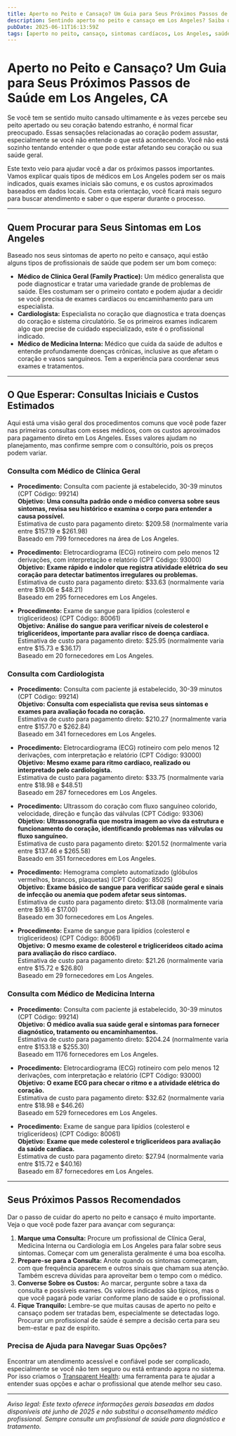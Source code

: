 ```yaml
---
title: Aperto no Peito e Cansaço? Um Guia para Seus Próximos Passos de Saúde em Los Angeles, CA  
description: Sentindo aperto no peito e cansaço em Los Angeles? Saiba quem procurar, procedimentos comuns e custos esperados para tomar decisões certas sobre sua saúde.  
pubDate: 2025-06-11T16:13:59Z  
tags: [aperto no peito, cansaço, sintomas cardíacos, Los Angeles, saúde, transparência de custos, clínica geral, cardiologia, medicina interna]  
---
```


# Aperto no Peito e Cansaço? Um Guia para Seus Próximos Passos de Saúde em Los Angeles, CA

Se você tem se sentido muito cansado ultimamente e às vezes percebe seu peito apertado ou seu coração batendo estranho, é normal ficar preocupado. Essas sensações relacionadas ao coração podem assustar, especialmente se você não entende o que está acontecendo. Você não está sozinho tentando entender o que pode estar afetando seu coração ou sua saúde geral.

Este texto veio para ajudar você a dar os próximos passos importantes. Vamos explicar quais tipos de médicos em Los Angeles podem ser os mais indicados, quais exames iniciais são comuns, e os custos aproximados baseados em dados locais. Com esta orientação, você ficará mais seguro para buscar atendimento e saber o que esperar durante o processo.

---

## Quem Procurar para Seus Sintomas em Los Angeles

Baseado nos seus sintomas de aperto no peito e cansaço, aqui estão alguns tipos de profissionais de saúde que podem ser um bom começo:

- **Médico de Clínica Geral (Family Practice):** Um médico generalista que pode diagnosticar e tratar uma variedade grande de problemas de saúde. Eles costumam ser o primeiro contato e podem ajudar a decidir se você precisa de exames cardíacos ou encaminhamento para um especialista.
- **Cardiologista:** Especialista no coração que diagnostica e trata doenças do coração e sistema circulatório. Se os primeiros exames indicarem algo que precise de cuidado especializado, este é o profissional indicado.
- **Médico de Medicina Interna:** Médico que cuida da saúde de adultos e entende profundamente doenças crônicas, inclusive as que afetam o coração e vasos sanguíneos. Tem a experiência para coordenar seus exames e tratamentos.

---

## O Que Esperar: Consultas Iniciais e Custos Estimados

Aqui está uma visão geral dos procedimentos comuns que você pode fazer nas primeiras consultas com esses médicos, com os custos aproximados para pagamento direto em Los Angeles. Esses valores ajudam no planejamento, mas confirme sempre com o consultório, pois os preços podem variar.

### Consulta com Médico de Clínica Geral

- **Procedimento:** Consulta com paciente já estabelecido, 30-39 minutos (CPT Código: 99214)  
  **Objetivo:** **Uma consulta padrão onde o médico conversa sobre seus sintomas, revisa seu histórico e examina o corpo para entender a causa possível.**  
  Estimativa de custo para pagamento direto: $209.58 (normalmente varia entre $157.19 e $261.98)  
  Baseado em 799 fornecedores na área de Los Angeles.

- **Procedimento:** Eletrocardiograma (ECG) rotineiro com pelo menos 12 derivações, com interpretação e relatório (CPT Código: 93000)  
  **Objetivo:** **Exame rápido e indolor que registra atividade elétrica do seu coração para detectar batimentos irregulares ou problemas.**  
  Estimativa de custo para pagamento direto: $33.63 (normalmente varia entre $19.06 e $48.21)  
  Baseado em 295 fornecedores em Los Angeles.

- **Procedimento:** Exame de sangue para lipídios (colesterol e triglicerídeos) (CPT Código: 80061)  
  **Objetivo:** **Análise do sangue para verificar níveis de colesterol e triglicerídeos, importante para avaliar risco de doença cardíaca.**  
  Estimativa de custo para pagamento direto: $25.95 (normalmente varia entre $15.73 e $36.17)  
  Baseado em 20 fornecedores em Los Angeles.

### Consulta com Cardiologista

- **Procedimento:** Consulta com paciente já estabelecido, 30-39 minutos (CPT Código: 99214)  
  **Objetivo:** **Consulta com especialista que revisa seus sintomas e exames para avaliação focada no coração.**  
  Estimativa de custo para pagamento direto: $210.27 (normalmente varia entre $157.70 e $262.84)  
  Baseado em 341 fornecedores em Los Angeles.

- **Procedimento:** Eletrocardiograma (ECG) rotineiro com pelo menos 12 derivações, com interpretação e relatório (CPT Código: 93000)  
  **Objetivo:** **Mesmo exame para ritmo cardíaco, realizado ou interpretado pelo cardiologista.**  
  Estimativa de custo para pagamento direto: $33.75 (normalmente varia entre $18.98 e $48.51)  
  Baseado em 287 fornecedores em Los Angeles.

- **Procedimento:** Ultrassom do coração com fluxo sanguíneo colorido, velocidade, direção e função das válvulas (CPT Código: 93306)  
  **Objetivo:** **Ultrassonografia que mostra imagem ao vivo da estrutura e funcionamento do coração, identificando problemas nas válvulas ou fluxo sanguíneo.**  
  Estimativa de custo para pagamento direto: $201.52 (normalmente varia entre $137.46 e $265.58)  
  Baseado em 351 fornecedores em Los Angeles.

- **Procedimento:** Hemograma completo automatizado (glóbulos vermelhos, brancos, plaquetas) (CPT Código: 85025)  
  **Objetivo:** **Exame básico de sangue para verificar saúde geral e sinais de infecção ou anemia que podem afetar seus sintomas.**  
  Estimativa de custo para pagamento direto: $13.08 (normalmente varia entre $9.16 e $17.00)  
  Baseado em 30 fornecedores em Los Angeles.

- **Procedimento:** Exame de sangue para lipídios (colesterol e triglicerídeos) (CPT Código: 80061)  
  **Objetivo:** **O mesmo exame de colesterol e triglicerídeos citado acima para avaliação do risco cardíaco.**  
  Estimativa de custo para pagamento direto: $21.26 (normalmente varia entre $15.72 e $26.80)  
  Baseado em 29 fornecedores em Los Angeles.

### Consulta com Médico de Medicina Interna

- **Procedimento:** Consulta com paciente já estabelecido, 30-39 minutos (CPT Código: 99214)  
  **Objetivo:** **O médico avalia sua saúde geral e sintomas para fornecer diagnóstico, tratamento ou encaminhamentos.**  
  Estimativa de custo para pagamento direto: $204.24 (normalmente varia entre $153.18 e $255.30)  
  Baseado em 1176 fornecedores em Los Angeles.

- **Procedimento:** Eletrocardiograma (ECG) rotineiro com pelo menos 12 derivações, com interpretação e relatório (CPT Código: 93000)  
  **Objetivo:** **O exame ECG para checar o ritmo e a atividade elétrica do coração.**  
  Estimativa de custo para pagamento direto: $32.62 (normalmente varia entre $18.98 e $46.26)  
  Baseado em 529 fornecedores em Los Angeles.

- **Procedimento:** Exame de sangue para lipídios (colesterol e triglicerídeos) (CPT Código: 80061)  
  **Objetivo:** **Exame que mede colesterol e triglicerídeos para avaliação da saúde cardíaca.**  
  Estimativa de custo para pagamento direto: $27.94 (normalmente varia entre $15.72 e $40.16)  
  Baseado em 87 fornecedores em Los Angeles.

---

## Seus Próximos Passos Recomendados

Dar o passo de cuidar do aperto no peito e cansaço é muito importante. Veja o que você pode fazer para avançar com segurança:

1. **Marque uma Consulta:** Procure um profissional de Clínica Geral, Medicina Interna ou Cardiologia em Los Angeles para falar sobre seus sintomas. Começar com um generalista geralmente é uma boa escolha.
2. **Prepare-se para a Consulta:** Anote quando os sintomas começaram, com que frequência aparecem e outros sinais que chamam sua atenção. Também escreva dúvidas para aproveitar bem o tempo com o médico.
3. **Converse Sobre os Custos:** Ao marcar, pergunte sobre a taxa da consulta e possíveis exames. Os valores indicados são típicos, mas o que você pagará pode variar conforme plano de saúde e o profissional.
4. **Fique Tranquilo:** Lembre-se que muitas causas de aperto no peito e cansaço podem ser tratadas bem, especialmente se detectadas logo. Procurar um profissional de saúde é sempre a decisão certa para seu bem-estar e paz de espírito.

### Precisa de Ajuda para Navegar Suas Opções?

Encontrar um atendimento acessível e confiável pode ser complicado, especialmente se você não tem seguro ou está entrando agora no sistema. Por isso criamos o [Transparent Health](https://transparenthealth.ai): uma ferramenta para te ajudar a entender suas opções e achar o profissional que atende melhor seu caso.

---

*Aviso legal: Este texto oferece informações gerais baseadas em dados disponíveis até junho de 2025 e não substitui o aconselhamento médico profissional. Sempre consulte um profissional de saúde para diagnóstico e tratamento.*
